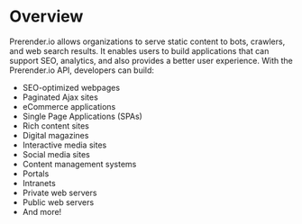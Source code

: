 # Overview

 Prerender.io allows organizations to serve static content to bots, crawlers,
 and web search results. It enables users to build applications that can
 support SEO, analytics, and also provides a better user experience. With the
 Prerender.io API, developers can build:

- SEO-optimized webpages
- Paginated Ajax sites
- eCommerce applications
- Single Page Applications (SPAs)
- Rich content sites
- Digital magazines
- Interactive media sites
- Social media sites
- Content management systems
- Portals
- Intranets
- Private web servers
- Public web servers
- And more!
